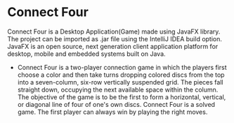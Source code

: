 # Connect Four

Connect Four is a Desktop Application(Game) made using JavaFX library.
The project can be imported as .jar file using the IntelliJ IDEA build option.
JavaFX is an open source, next generation client application platform for desktop, mobile and embedded systems built on Java. 

- Connect Four is a two-player connection game in which the players first choose a color and then take turns dropping colored discs from the top into a seven-column, six-row vertically suspended grid. The pieces fall straight down, occupying the next available space within the column. The objective of the game is to be the first to form a horizontal, vertical, or diagonal line of four of one's own discs. Connect Four is a solved game. The first player can always win by playing the right moves.
